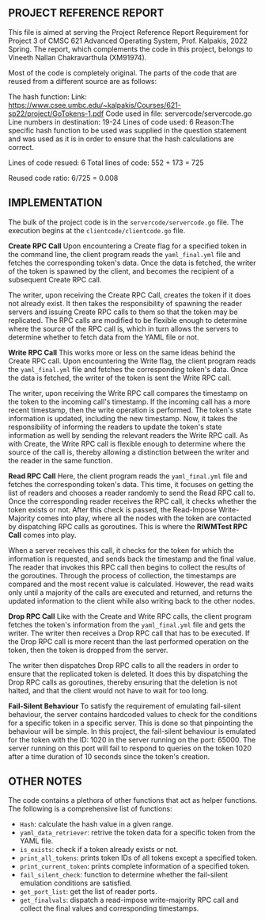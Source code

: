PROJECT REFERENCE REPORT
-------------------------

This file is aimed at serving the Project Reference Report Requirement for Project 3 of CMSC 621 Advanced Operating System, Prof. Kalpakis, 2022 Spring. The report, which complements the code in this project, belongs to Vineeth Nallan Chakravarthula (XM91974).

Most of the code is completely original. The parts of the code that are reused from a different source are as follows:

The hash function:
    Link: https://www.csee.umbc.edu/~kalpakis/Courses/621-sp22/project/GoTokens-1.pdf
    Code used in file: servercode/servercode.go
    Line numbers in destination: 19-24
    Lines of code used: 6
    Reason:The specific hash function to be used was supplied in the question statement and was used as it is in order to ensure that the hash calculations are correct.

Lines of code resued: 6
Total lines of code: 552 + 173 = 725

Reused code ratio: 6/725 = 0.008


IMPLEMENTATION
-------------------------

The bulk of the project code is in the `servercode/servercode.go` file. The execution begins at the `clientcode/clientcode.go` file. 

**Create RPC Call**
Upon encountering a Create flag for a specified token in the command line, the client program reads the `yaml_final.yml` file and fetches the corresponding token's data. Once the data is fetched, the writer of the token is spawned by the client, and becomes the recipient of a subsequent Create RPC call.

The writer, upon receiving the Create RPC Call, creates the token if it does not already exist. It then takes the responsibility of spawning the reader servers and issuing Create RPC calls to them so that the token may be replicated. The RPC calls are modified to be flexible enough to determine where the source of the RPC call is, which in turn allows the servers to determine whether to fetch data from the YAML file or not.


**Write RPC Call**
This works more or less on the same ideas behind the Create RPC call. Upon encountering the Write flag, the client program reads the `yaml_final.yml` file and fetches the corresponding token's data. Once the data is fetched, the writer of the token is sent the Write RPC call.

The writer, upon receiving the Write RPC call compares the timestamp on the token to the incoming call's timestamp. If the incoming call has a more recent timestamp, then the write operation is performed. The token's state information is updated, including the new timestamp. Now, it takes the responsibility of informing the readers to update the token's state information as well by sending the relevant readers the Write RPC call. As with Create, the Write RPC call is flexible enough to determine where the source of the call is, thereby allowing a distinction between the writer and the reader in the same function.


**Read RPC Call**
Here, the client program reads the `yaml_final.yml` file and fetches the corresponding token's data. This time, it focuses on getting the list of readers and chooses a reader randomly to send the Read RPC call to. Once the corresponding reader receives the RPC call, it checks whether the token exists or not. After this check is passed, the Read-Impose Write-Majority comes into play, where all the nodes with the token are contacted by dispatching RPC calls as goroutines. This is where the **RIWMTest RPC Call** comes into play. 

When a server receives this call, it checks for the token for which the information is requested, and sends back the timestamp and the final value. The reader that invokes this RPC call then begins to collect the results of the goroutines. Through the process of collection, the timestamps are compared and the most recent value is calculated. However, the read waits only until a majority of the calls are executed and returned, and returns the updated information to the client while also writing back to the other nodes.


**Drop RPC Call**
Like with the Create and Write RPC calls, the client program fetches the token's information from the `yaml_final.yml` file and gets the writer. The writer then receives a Drop RPC call that has to be executed. If the Drop RPC call is more recent than the last performed operation on the token, then the token is dropped from the server. 

The writer then dispatches Drop RPC calls to all the readers in order to ensure that the replicated token is deleted. It does this by dispatching the Drop RPC calls as goroutines, thereby ensuring that the deletion is not halted, and that the client would not have to wait for too long.


**Fail-Silent Behaviour**
To satisfy the requirement of emulating fail-silent behaviour, the server contains hardcoded values to check for the conditions for a specific token in a specific server. This is done so that pinpointing the behaviour will be simple. In this project, the fail-silent behaviour is emulated for the token with the ID: 1020 in the server running on the port: 65000. The server running on this port will fail to respond to queries on the token 1020 after a time duration of 10 seconds since the token's creation.



OTHER NOTES
-------------------------

The code contains a plethora of other functions that act as helper functions. The following is a comprehensive list of functions:

* `Hash`: calculate the hash value in a given range.
* `yaml_data_retriever`: retrive the token data for a specific token from the YAML file.
* `is_exists`: check if a token already exists or not.
* `print_all_tokens`: prints token IDs of all tokens except a specified token.
* `print_current_token`: prints complete information of a specified token.
* `fail_silent_check`: function to determine whether the fail-silent emulation conditions are satisfied.
* `get_port_list`: get the list of reader ports.
* `get_finalvals`: dispatch a read-impose write-majority RPC call and collect the final values and corresponding timestamps.